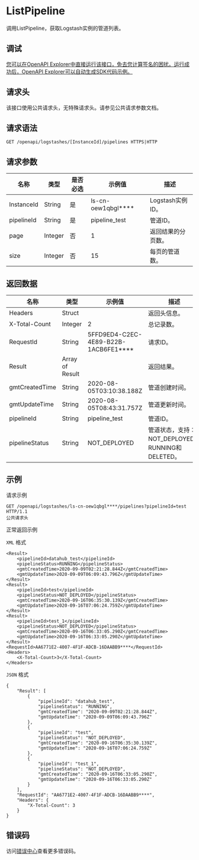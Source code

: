 # ListPipeline

调用ListPipeline，获取Logstash实例的管道列表。

## 调试

[您可以在OpenAPI Explorer中直接运行该接口，免去您计算签名的困扰。运行成功后，OpenAPI Explorer可以自动生成SDK代码示例。](https://api.aliyun.com/#product=elasticsearch&api=ListPipeline&type=ROA&version=2017-06-13)

## 请求头

该接口使用公共请求头，无特殊请求头。请参见公共请求参数文档。

## 请求语法

```
GET /openapi/logstashes/[InstanceId]/pipelines HTTPS|HTTP
```

## 请求参数

|名称|类型|是否必选|示例值|描述|
|--|--|----|---|--|
|InstanceId|String|是|ls-cn-oew1qbgl\*\*\*\*|Logstash实例ID。 |
|pipelineId|String|是|pipeline\_test|管道ID。 |
|page|Integer|否|1|返回结果的分页数。 |
|size|Integer|否|15|每页的管道数。 |

## 返回数据

|名称|类型|示例值|描述|
|--|--|---|--|
|Headers|Struct| |返回头信息。 |
|X-Total-Count|Integer|2|总记录数。 |
|RequestId|String|5FFD9ED4-C2EC-4E89-B22B-1ACB6FE1\*\*\*\*|请求ID。 |
|Result|Array of Result| |返回结果。 |
|gmtCreatedTime|String|2020-08-05T03:10:38.188Z|管道创建时间。 |
|gmtUpdateTime|String|2020-08-05T08:43:31.757Z|管道更新时间。 |
|pipelineId|String|pipeline\_test|管道ID。 |
|pipelineStatus|String|NOT\_DEPLOYED|管道状态，支持：NOT\_DEPLOYED、RUNNING和DELETED。 |

## 示例

请求示例

```
GET /openapi/logstashes/ls-cn-oew1qbgl****/pipelines?pipelineId=test HTTP/1.1
公共请求头
```

正常返回示例

`XML` 格式

```
<Result>
    <pipelineId>datahub_test</pipelineId>
    <pipelineStatus>RUNNING</pipelineStatus>
    <gmtCreatedTime>2020-09-09T02:21:28.844Z</gmtCreatedTime>
    <gmtUpdateTime>2020-09-09T06:09:43.796Z</gmtUpdateTime>
</Result>
<Result>
    <pipelineId>test</pipelineId>
    <pipelineStatus>NOT_DEPLOYED</pipelineStatus>
    <gmtCreatedTime>2020-09-16T06:35:30.139Z</gmtCreatedTime>
    <gmtUpdateTime>2020-09-16T07:06:24.759Z</gmtUpdateTime>
</Result>
<Result>
    <pipelineId>test_1</pipelineId>
    <pipelineStatus>NOT_DEPLOYED</pipelineStatus>
    <gmtCreatedTime>2020-09-16T06:33:05.290Z</gmtCreatedTime>
    <gmtUpdateTime>2020-09-16T06:33:05.290Z</gmtUpdateTime>
</Result>
<RequestId>AA6771E2-4007-4F1F-ADCB-16DAABB9****</RequestId>
<Headers>
    <X-Total-Count>3</X-Total-Count>
</Headers>
```

`JSON` 格式

```
{
	"Result": [
		{
			"pipelineId": "datahub_test",
			"pipelineStatus": "RUNNING",
			"gmtCreatedTime": "2020-09-09T02:21:28.844Z",
			"gmtUpdateTime": "2020-09-09T06:09:43.796Z"
		},
		{
			"pipelineId": "test",
			"pipelineStatus": "NOT_DEPLOYED",
			"gmtCreatedTime": "2020-09-16T06:35:30.139Z",
			"gmtUpdateTime": "2020-09-16T07:06:24.759Z"
		},
		{
			"pipelineId": "test_1",
			"pipelineStatus": "NOT_DEPLOYED",
			"gmtCreatedTime": "2020-09-16T06:33:05.290Z",
			"gmtUpdateTime": "2020-09-16T06:33:05.290Z"
		}
	],
	"RequestId": "AA6771E2-4007-4F1F-ADCB-16DAABB9****",
	"Headers": {
		"X-Total-Count": 3
	}
}
```

## 错误码

访问[错误中心](https://error-center.aliyun.com/status/product/elasticsearch)查看更多错误码。

